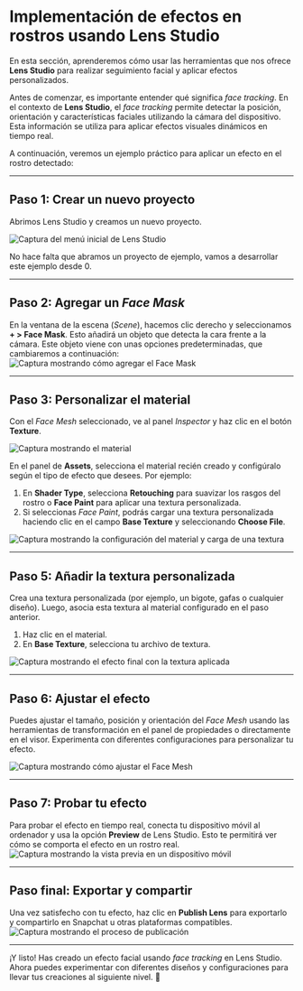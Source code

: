 # Implementación de efectos en rostros usando **Lens Studio**

En esta sección, aprenderemos cómo usar las herramientas que nos ofrece **Lens Studio** para realizar seguimiento facial y aplicar efectos personalizados.

Antes de comenzar, es importante entender qué significa _face tracking_. En el contexto de **Lens Studio**, el _face tracking_ permite detectar la posición, orientación y características faciales utilizando la cámara del dispositivo. Esta información se utiliza para aplicar efectos visuales dinámicos en tiempo real.

A continuación, veremos un ejemplo práctico para aplicar un efecto en el rostro detectado:

---

## Paso 1: Crear un nuevo proyecto

Abrimos Lens Studio y creamos un nuevo proyecto.  

![Captura del menú inicial de Lens Studio](https://github.com/user-attachments/assets/29a26e19-aa35-4985-9255-f989cee6e5e7)

No hace falta que abramos un proyecto de ejemplo, vamos a desarrollar este ejemplo desde 0.

---

## Paso 2: Agregar un _Face Mask_

En la ventana de la escena (_Scene_), hacemos clic derecho y seleccionamos **+ > Face Mask**. Esto añadirá un objeto que detecta la cara frente a la cámara. Este objeto viene con unas opciones predeterminadas, que cambiaremos a continuación:
![Captura mostrando cómo agregar el Face Mask](https://github.com/user-attachments/assets/c60f0221-3c5f-4d09-b0a0-c9830a50f3fc)

---

## Paso 3: Personalizar el material

Con el _Face Mesh_ seleccionado, ve al panel _Inspector_ y haz clic en el botón **Texture**. 

![Captura mostrando el material](https://github.com/user-attachments/assets/e9398947-68b6-4e09-93d6-c00159bf8f5c)

En el panel de **Assets**, selecciona el material recién creado y configúralo según el tipo de efecto que desees. Por ejemplo:  

1. En **Shader Type**, selecciona **Retouching** para suavizar los rasgos del rostro o **Face Paint** para aplicar una textura personalizada.  
2. Si seleccionas _Face Paint_, podrás cargar una textura personalizada haciendo clic en el campo **Base Texture** y seleccionando **Choose File**.  

![Captura mostrando la configuración del material y carga de una textura](path/to/screenshot7.png)

---

## Paso 5: Añadir la textura personalizada

Crea una textura personalizada (por ejemplo, un bigote, gafas o cualquier diseño). Luego, asocia esta textura al material configurado en el paso anterior.  

1. Haz clic en el material.  
2. En **Base Texture**, selecciona tu archivo de textura.  

![Captura mostrando el efecto final con la textura aplicada](path/to/screenshot8.png)

---

## Paso 6: Ajustar el efecto

Puedes ajustar el tamaño, posición y orientación del _Face Mesh_ usando las herramientas de transformación en el panel de propiedades o directamente en el visor. Experimenta con diferentes configuraciones para personalizar tu efecto.

![Captura mostrando cómo ajustar el _Face Mesh_](path/to/screenshot9.png)

---

## Paso 7: Probar tu efecto

Para probar el efecto en tiempo real, conecta tu dispositivo móvil al ordenador y usa la opción **Preview** de Lens Studio. Esto te permitirá ver cómo se comporta el efecto en un rostro real.  
![Captura mostrando la vista previa en un dispositivo móvil](path/to/screenshot10.png)

---

## Paso final: Exportar y compartir

Una vez satisfecho con tu efecto, haz clic en **Publish Lens** para exportarlo y compartirlo en Snapchat u otras plataformas compatibles.  
![Captura mostrando el proceso de publicación](path/to/screenshot11.png)

---

¡Y listo! Has creado un efecto facial usando _face tracking_ en Lens Studio. Ahora puedes experimentar con diferentes diseños y configuraciones para llevar tus creaciones al siguiente nivel. 🚀


